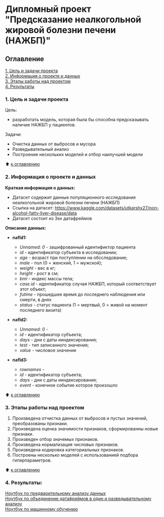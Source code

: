 # Дипломный проект "Предсказание неалкогольной жировой болезни печени (НАЖБП)"



## Оглавление
[1. Цель и задачи проекта](README.md#цель-задачи)   
[2. Информация о проекте и данных](README.md#информация-о-проекте)   
[3. Этапы работы над проектом](README.md#этапы-работы)   
[4. Результаты](README.md#результаты)   


### 1. Цель и задачи проекта

Цель:
* разработать модель, которая была бы способна предсказывать наличие НАЖБП у пациентов.

Задачи:
* Очистка данных от выбросов и мусора
* Разведывательный анализ
* Построение нескольких моделей и отбор наилучшей модели

:arrow_up: [к оглавлению](README.md#оглавление)

### 2. Информация о проекте и данных

**Краткая информация о данных:**
* Датасет содержит данные популяционного исследования неалкогольной жировой болезни печени (НАЖБП)
* Ссылка на датасет: https://www.kaggle.com/datasets/utkarshx27/non-alcohol-fatty-liver-disease/data 
* Датасет состоит из 3ех датафреймов

**Описание данных:**
* **nafld1:**
     * *Unnamed: 0* - зашифрованный идентификтор пациента 
     * *id* - идентификатор субъекта в исследовании;
     * *age* - возраст при поступлении на обсследование;
     * *male* - пол (0 = женский, 1 = мужской);
     * *weight* - вес в кг;
     * *height* - рост в см;
     * *bmi* - индекс массы тела;
     * *case.id* - идентификатор случая НАЖБП, который соответствует этот объект;
     * *futime* - прошедшее время до последнего наблюдения или смерти, в днях
     * *status* - статус пациента (1 = мертвый, 0 = живой на момент последнего визита)     



* **nafld2:**
     * *Unnamed: 0* - 
     * *id* - идентификатор субъекта;
     * *days* - дни с даты ииндексирования;
     * *test* - тип записанного значения;
     * *value* - числовое значение    



* **nafld3:**
     * *rownames* - 
     * *id* - идентификатор субъекта;
     * *days* - дни с даты ииндексирования;
     * *event* - конечное событие которое произошло 

:arrow_up: [к оглавлению](README.md#оглавление)

### 3. Этапы работы над проектом
1. Произведена отчистка данных от выбросов и пустых значений, преобразованы признаки.
2. Произведена оценка значимости признаков, сформированны новые признаки.
3. Произведен отбор значемых признаков.
4. Произведена нормализация числовых признаков.
5. Произведена кодировка категориальных признаков.
6. Построены несколько моделей с использованией подбора гиперпараметров. 

:arrow_up: [к оглавлению](README.md#оглавление)


### 4. Результаты:
[Ноутбук по предварительному анализу данных](data_analysis_new_features.ipynb)    
[Ноутбук по объединение датафреймов в один и разведывательному анализу](join_eda.ipynb)    
[Ноутбук по машинному обучению](ML.ipynb)